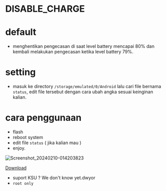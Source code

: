 # DISABLE_CHARGE

# default
- menghentikan pengecasan di saat level battery mencapai 80% dan kembali melakukan pengecasan ketika level battery 79%.
# setting
- masuk ke directory `/storage/emulated/0/Android` lalu cari file bernama `status`, edit file tersebut dengan cara ubah angka sesuai keinginan kalian.

# cara penggunaan
- flash
- reboot system
- edit file `status` ( jika kalian mau )
- enjoy.
 
![Screenshot_20240210-014203823](https://github.com/KutuMobaa/DISABLE_CHARGE/assets/124151847/ad895aad-9622-40a2-b2f3-5f240c6c6ebf)

[Download](https://t.me/kutu_Moba57)

- suport KSU ? We don't know yet.dwyor
- `root only`
